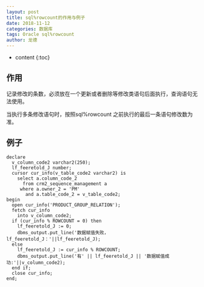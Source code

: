 ```yaml
---
layout: post
title: sql%rowcount的作用与例子
date: 2018-11-12
categories: 数据库
tags: Oracle sql%rowcount
author: 龙德
---
```


* content
{:toc}


## 作用

记录修改的条数，必须放在一个更新或者删除等修改类语句后面执行，查询语句无法使用。

当执行多条修改语句时，按照sql%rowcount 之前执行的最后一条语句修改数为准。




## 例子

```
declare
  v_column_code2 varchar2(250);
  lf_feeretold_J number;
  cursor cur_info(v_table_code2 varchar2) is
    select a.column_code_2
      from crm2_sequence_management a
     where a.owner_2 = 'PM'
       and a.table_code_2 = v_table_code2;
begin
  open cur_info('PRODUCT_GROUP_RELATION');
  fetch cur_info
    into v_column_code2;
  if (cur_info % ROWCOUNT = 0) then
    lf_feeretold_J := 0;
    dbms_output.put_line('数据赋值失败，lf_feeretold_J：'||lf_feeretold_J);
  else
    lf_feeretold_J := cur_info % ROWCOUNT;
    dbms_output.put_line('有' || lf_feeretold_J || '数据赋值成功:'||v_column_code2);
  end if;
  close cur_info;
end;
```
